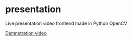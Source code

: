 # presentation
Live presentation video frontend made in Python OpenCV

[Demnstration video](https://www.youtube.com/watch?v=j7ZKHIAPCo0)
